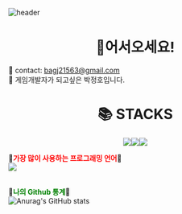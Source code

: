 ![header](https://capsule-render.vercel.app/api?type=waving&animation=scaleIn&color=gradient&height=300&section=header&text=Parkjung2016's%20Github&fontSize=55&fontAlign=60&stroke=00FF00&strokeWidth=.6)

# <center>🎉**어서오세요!**</center>
💌 contact: bagj21563@gmail.com  
🎩 게임개발자가 되고싶은 박정호입니다.

# <center>📚 STACKS</center>
<p><center><img src="https://img.shields.io/badge/C-black.svg?style=flat&logo=C&logoColor=white"><img src="https://img.shields.io/badge/CSharp-gray.svg?style=flat&logo=c#"><img src="https://img.shields.io/badge/C++-239DFF.svg?style=flat&logo=c%2B%2B&logoColor=00599C"></center></p>




🍅<span style="color:red">**가장 많이 사용하는 프로그래밍 언어**</span>🍅  
<img src="https://github-readme-stats.vercel.app/api/top-langs/?username=Parkjung2016&layout=compact"><br><br>




🥝<span style="color:green">**나의 Github 통계**</span>🥝  
![Anurag's GitHub stats](https://github-readme-stats.vercel.app/api?username=Parkjung2016&show_icons=true&theme=radical)


